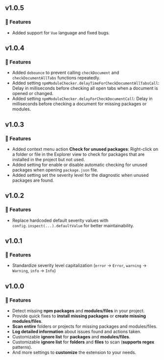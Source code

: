 ## v1.0.5
### 🚀 Features
- Added support for `Vue` language and fixed bugs.

## v1.0.4
### 🚀 Features
- Added `debounce` to prevent calling `checkDocument` and `checkDocumentAllTabs` functions repeatedly.
- Added setting `npmModuleChecker.delayTimeForCheckDocumentAllTabsCall`: Delay in milliseconds before checking all open tabs when a document is opened or changed.
- Added setting `npmModuleChecker.delayForCheckDocumentCall`: Delay in milliseconds before checking a document for missing packages or modules.

## v1.0.3
### 🚀 Features
- Added context menu action **Check for unused packages**: Right-click on a folder or file in the Explorer view to check for packages that are installed in the project but not used.
- Added setting for enable or disable automatic checking for unused packages when opening `package.json` file.
- Added setting set the severity level for the diagnostic when unused packages are found.

## v1.0.2
### 🚀 Features
- Replace hardcoded default severity values with `config.inspect(...).defaultValue` for better maintainability.

## v1.0.1
### 🚀 Features
- Standardize severity level capitalization (`error` -> `Error`, `warning` -> `Warning`, `info` -> `Info`)

## v1.0.0
### 🚀 Features
- Detect missing **npm packages** and **modules/files** in your project.
- Provide quick fixes to **install missing packages** or **create missing modules/files**.
- **Scan entire** folders or projects for missing packages and modules/files.
- **Log detailed information** about issues found and actions taken.
- Customizable **ignore list** for **packages** and **modules/files**.
- Customizable **ignore list** for **folders** and **files** to scan (**supports regex** patterns).
- And more settings to **customize** the extension to your needs.